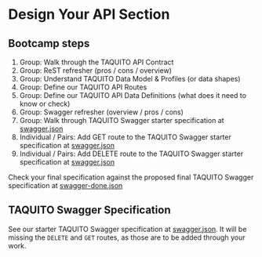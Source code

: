 # Design Your API Section

## Bootcamp steps

1. Group: Walk through the TAQUITO API Contract
2. Group: ReST refresher (pros / cons / overview)
3. Group: Understand TAQUITO Data Model & Profiles (or data shapes)
4. Group: Define our TAQUITO API Routes
5. Group: Define our TAQUITO API Data Definitions (what does it need to know or check)
6. Group: Swagger refresher (overview / pros / cons)
7. Group: Walk through TAQUITO Swagger starter specification at [swagger.json](swagger.json)
8. Individual / Pairs: Add GET route to the TAQUITO Swagger starter specification at [swagger.json](swagger.json)
9. Individual / Pairs: Add DELETE route to the TAQUITO Swagger starter specification at [swagger.json](swagger.json)

Check your final specification against the proposed final TAQUITO Swagger specification at [swagger-done.json](swagger-done.json)

## TAQUITO Swagger Specification

See our starter TAQUITO Swagger specification at [swagger.json](swagger.json). It will be missing the `DELETE` and `GET` routes, as those are to be added through your work.
